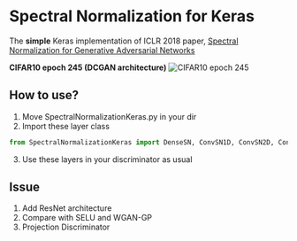 Spectral Normalization for Keras
================================
The **simple** Keras implementation of ICLR 2018 paper, [Spectral Normalization for Generative Adversarial Networks](https://openreview.net/forum?id=B1QRgziT-)

**CIFAR10 epoch 245 (DCGAN architecture)**
![](https://raw.githubusercontent.com/IShengFang/SpectralNormalizationKeras/master/generated_img_CIFAR10_DCGAN/SN_epoch_245.png "CIFAR10 epoch 245")

How to use?
----
1. Move SpectralNormalizationKeras.py in your dir
2. Import these layer class
``` python
from SpectralNormalizationKeras import DenseSN, ConvSN1D, ConvSN2D, ConvSN3D
```
3. Use these layers in your discriminator as usual



Issue
-----
1. Add ResNet architecture 
2. Compare with SELU and WGAN-GP
3. Projection Discriminator
